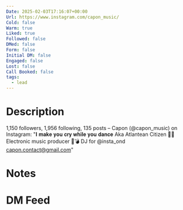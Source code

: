 ```yaml
---
Date: 2025-02-03T17:16:07+00:00
Url: https://www.instagram.com/capon_music/
Cold: false
Warm: true
Liked: true
Followed: false
DMed: false
Form: false
Initial DM: false
Engaged: false
Lost: false
Call Booked: false
tags:
  - lead
---
```

# Description
1,150 followers, 1,956 following, 135 posts – Capon (@capon_music) on Instagram: "𝐈 𝐦𝐚𝐤𝐞 𝐲𝐨𝐮 𝐜𝐫𝐲 𝐰𝐡𝐢𝐥𝐞 𝐲𝐨𝐮 𝐝𝐚𝐧𝐜𝐞
Aka Atlantean Citizen 🧜‍♂️
Electronic music producer 🌊💣
DJ for @insta_ond
capon.contact@gmail.com"
# Notes

# DM Feed